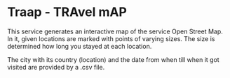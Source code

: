 # Traap - TRAvel mAP

This service generates an interactive map of the service Open Street Map. In it, given locations are marked with points of varying sizes. The size is determined how long you stayed at each location.

The city with its country (location) and the date from when till when it got visited are provided by a .csv file.
